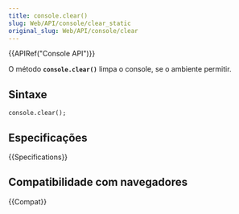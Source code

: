 ```yaml
---
title: console.clear()
slug: Web/API/console/clear_static
original_slug: Web/API/console/clear
---
```


{{APIRef("Console API")}}

O método **`console.clear()`** limpa o console, se o ambiente permitir.

## Sintaxe

```
console.clear();
```

## Especificações

{{Specifications}}

## Compatibilidade com navegadores

{{Compat}}
